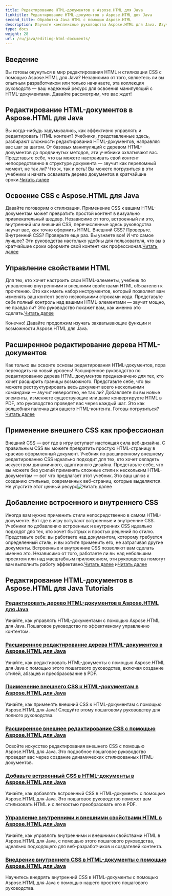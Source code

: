 ```yaml
---
title: Редактирование HTML-документов в Aspose.HTML для Java
linktitle: Редактирование HTML-документов в Aspose.HTML для Java
second_title: Обработка Java HTML с помощью Aspose.HTML
description: Изучите комплексные руководства Aspose.HTML для Java. Изучите редактирование HTML-документов, реализацию CSS и управление контентом с помощью пошаговых руководств.
type: docs
weight: 28
url: /ru/java/editing-html-documents/
---
```

## Введение

Вы готовы окунуться в мир редактирования HTML и стилизации CSS с помощью Aspose.HTML для Java? Независимо от того, являетесь ли вы опытным разработчиком или только начинаете, эта коллекция руководств — ваш надежный ресурс для освоения манипуляций с HTML-документами. Давайте рассмотрим, что вас ждет!

## Редактирование HTML-документов в Aspose.HTML для Java

Вы когда-нибудь задумывались, как эффективно управлять и редактировать HTML-контент? Учебники, представленные здесь, разбирают сложности редактирования HTML-документов, направляя вас шаг за шагом. От базовых манипуляций с деревом HTML-документов до продвинутых методов, эти учебники охватывают вас. Представьте себе, что вы можете настраивать свой контент непосредственно в структуре документа — звучит как переломный момент, не так ли? Что ж, так и есть! Вы можете погрузиться в эти учебники и начать осваивать дерево документов в кратчайшие сроки.[Читать далее](./edit-html-document-tree/)

## Освоение CSS с Aspose.HTML для Java

 Давайте поговорим о стилизации. Применение CSS к вашим HTML-документам может превратить простой контент в визуально привлекательный шедевр. Независимо от того, встроенный ли это, внутренний или внешний CSS, перечисленные здесь руководства научат вас, как точно оформить HTML. Внешний CSS? Проверьте. Внутренний CSS? Проверьте еще раз. Вы узнаете все! И что самое лучшее? Эти руководства настолько удобны для пользователя, что вы в кратчайшие сроки оформите свой контент как профессионал.[Читать далее](./apply-external-css-html-documents/)

## Управление свойствами HTML

Для тех, кто хочет настроить свои HTML-элементы, учебник по управлению внутренними и внешними свойствами HTML обязателен к прочтению. Это как иметь набор инструментов, который позволяет вам изменять ваш контент всего несколькими строками кода. Представьте себе полный контроль над вашими HTML-элементами — звучит мощно, не правда ли? Это руководство покажет вам, как именно это сделать.[Читать далее](./manage-inner-outer-html-properties/)

Конечно! Давайте продолжим изучать захватывающие функции и возможности Aspose.HTML для Java.

## Расширенное редактирование дерева HTML-документов

Как только вы освоите основы редактирования HTML-документов, пора переходить на новый уровень! Расширенное руководство по редактированию дерева HTML-документов предназначено для тех, кто хочет расширить границы возможного. Представьте себе, что вы можете реструктурировать весь документ всего несколькими командами — звучит невероятно, не так ли? Добавляете ли вы новые элементы, изменяете существующие или даже конвертируете HTML в PDF, это руководство проведет вас через каждый шаг. Это как волшебная палочка для вашего HTML-контента. Готовы погрузиться?[Читать далее](./advanced-html-document-tree-editing/)

## Применение внешнего CSS как профессионал

Внешний CSS — вот где в игру вступает настоящая сила веб-дизайна. С правильным CSS вы можете превратить простую HTML-страницу в красиво оформленный документ. Учебник по расширенному внешнему редактированию CSS идеально подходит для тех, кто хочет овладеть искусством динамичного, адаптивного дизайна. Представьте себе, что вы можете без усилий применять сложные стили к нескольким HTML-документам — вот что предлагает этот учебник. Это ваш шлюз к созданию стильных, современных веб-страниц, которые выделяются. Не упустите этот ценный ресурс![Читать далее](./advanced-external-css-editing/)

## Добавление встроенного и внутреннего CSS

Иногда вам нужно применить стили непосредственно в самом HTML-документе. Вот где в игру вступают встроенные и внутренние CSS. Учебники по добавлению встроенных и внутренних CSS идеально подходят для тех, кто хочет быстрых и простых решений по стилю. Представьте себе: вы работаете над документом, которому требуется определенный стиль, и вы хотите применить его, не затрагивая другие документы. Встроенные и внутренние CSS позволяют вам сделать именно это. Независимо от того, работаете ли вы над небольшим проектом или над масштабным приложением, эти руководства помогут вам выполнить работу эффективно.[Читать далее](./add-inline-css-html-documents/) и[Читать далее](./implement-internal-css-html-documents/)

## Редактирование HTML-документов в Aspose.HTML для Java Tutorials
### [Редактировать дерево HTML-документов в Aspose.HTML для Java](./edit-html-document-tree/)
Узнайте, как управлять HTML-документами с помощью Aspose.HTML для Java. Пошаговое руководство по эффективному управлению контентом.
### [Расширенное редактирование дерева HTML-документов в Aspose.HTML для Java](./advanced-html-document-tree-editing/)
Узнайте, как редактировать HTML-документы с помощью Aspose.HTML для Java с помощью этого пошагового руководства, включая создание стилей, абзацев и преобразование в PDF.
### [Применение внешнего CSS к HTML-документам в Aspose.HTML для Java](./apply-external-css-html-documents/)
Узнайте, как применять внешний CSS к HTML-документам с помощью Aspose.HTML для Java! Следуйте этому пошаговому руководству для полного руководства.
### [Расширенное внешнее редактирование CSS с помощью Aspose.HTML для Java](./advanced-external-css-editing/)
Освойте искусство редактирования внешнего CSS с помощью Aspose.HTML для Java. Это подробное пошаговое руководство проведет вас через создание динамических стилизованных HTML-документов.
### [Добавьте встроенный CSS в HTML-документы в Aspose.HTML для Java](./add-inline-css-html-documents/)
Узнайте, как добавлять встроенный CSS в HTML-документы с помощью Aspose.HTML для Java. Это пошаговое руководство поможет вам стилизовать HTML и с легкостью преобразовать его в PDF.
### [Управление внутренними и внешними свойствами HTML в Aspose.HTML для Java](./manage-inner-outer-html-properties/)
Узнайте, как управлять внутренними и внешними свойствами HTML в Aspose.HTML для Java, с помощью этого пошагового руководства, идеально подходящего для веб-разработчиков и создателей контента.
### [Внедрение внутреннего CSS в HTML-документы с помощью Aspose.HTML для Java](./implement-internal-css-html-documents/)
Научитесь внедрять внутренний CSS в HTML-документы с помощью Aspose.HTML для Java с помощью нашего простого пошагового руководства.